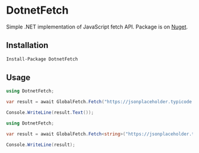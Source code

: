 # DotnetFetch

Simple .NET implementation of JavaScript fetch API.
Package is on [Nuget](https://www.nuget.org/packages/DotnetFetch/).

## Installation

```bash
Install-Package DotnetFetch
```

## Usage

```cs
using DotnetFetch;

var result = await GlobalFetch.Fetch("https://jsonplaceholder.typicode.com/todos/1");

Console.WriteLine(result.Text());
```

```cs
using DotnetFetch;

var result = await GlobalFetch.Fetch<string>("https://jsonplaceholder.typicode.com/todos/1");

Console.WriteLine(result);
```